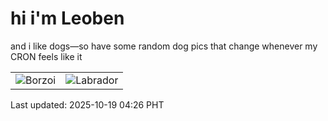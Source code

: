 # hi i'm Leoben

and i like dogs—so have some random dog pics that change whenever my CRON feels like it

|  |  |
|--------|----------|
| ![Borzoi](https://random-dog-vercel.vercel.app/api/random-borzoi?v=1760819171) | ![Labrador](https://random-dog-vercel.vercel.app/api/random-labrador?v=1760819171) |

Last updated: 2025-10-19 04:26 PHT
